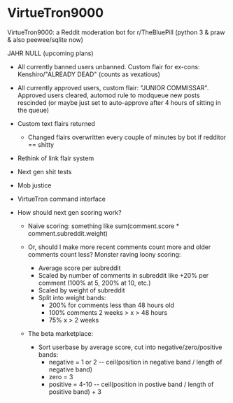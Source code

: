 # VirtueTron9000


VirtueTron9000: a Reddit moderation bot for r/TheBluePill (python 3 &amp; praw &amp; also peewee/sqlite now)

JAHR NULL (upcoming plans)

- All currently banned users unbanned. Custom flair for ex-cons: Kenshiro/"ALREADY DEAD" (counts as vexatious)
- All currently approved users, custom flair: "JUNIOR COMMISSAR". Approved users cleared, automod rule to modqueue new posts rescinded (or maybe just set to auto-approve after 4 hours of sitting in the queue)
- Custom text flairs returned
    - Changed flairs overwritten every couple of minutes by bot if redditor == shitty
- Rethink of link flair system
- Next gen shit tests
- Mob justice
- VirtueTron command interface

- How should next gen scoring work?
    - Naive scoring: something like sum(comment.score * comment.subreddit.weight)

    - Or, should I make more recent comments count more and older comments count less? Monster raving loony scoring:
        - Average score per subreddit
        - Scaled by number of comments in subreddit like +20% per comment (100% at 5, 200% at 10, etc.)
        - Scaled by weight of subreddit
        - Split into weight bands:
            - 200% for comments less than 48 hours old
            - 100% comments 2 weeks > x > 48 hours
            - 75% x > 2 weeks

    - The beta marketplace:
        - Sort userbase by average score, cut into negative/zero/positive bands:
            - negative = 1 or 2 -- ceil(position in negative band / length of negative band)
            - zero = 3
            - positive = 4-10 -- ceil(position in postive band / length of positive band) + 3